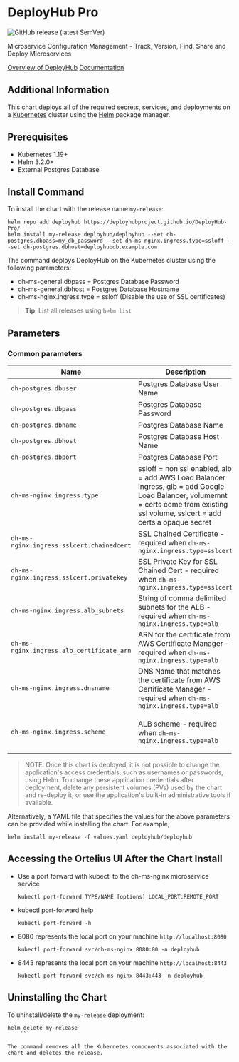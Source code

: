 # DeployHub Pro

![GitHub release (latest SemVer)](https://img.shields.io/github/v/release/DeployHubProject/DeployHub-Pro)

Microservice Configuration Management - Track, Version, Find, Share and Deploy Microservices


[Overview of DeployHub](https://www.deployhub.com)
[Documentation](https://docs.deployhub.com)

## Additional Information

This chart deploys all of the required secrets, services, and deployments on a [Kubernetes](https://kubernetes.io) cluster using the [Helm](https://helm.sh) package manager.

## Prerequisites

- Kubernetes 1.19+
- Helm 3.2.0+
- External Postgres Database

## Install Command

To install the chart with the release name `my-release`:

```console
helm repo add deployhub https://deployhubproject.github.io/DeployHub-Pro/
helm install my-release deployhub/deployhub --set dh-postgres.dbpass=my_db_password --set dh-ms-nginx.ingress.type=ssloff --set dh-postgres.dbhost=deployhubdb.example.com
```

The command deploys DeployHub on the Kubernetes cluster using the following parameters:

- dh-ms-general.dbpass = Postgres Database Password
- dh-ms-general.dbhost = Postgres Database Hostname
- dh-ms-nginx.ingress.type = ssloff (Disable the use of SSL certificates)

> **Tip**: List all releases using `helm list`


## Parameters

### Common parameters

| Name                                      | Description                                                                                                                                                                         | Value                                               |
|-------------------------------------------|-------------------------------------------------------------------------------------------------------------------------------------------------------------------------------------|-----------------------------------------------------|
| `dh-postgres.dbuser`                      | Postgres Database User Name                                                                                                                                                         | `postgres`                                          |
| `dh-postgres.dbpass`                      | Postgres Database Password                                                                                                                                                          | `postgres`                                          |
| `dh-postgres.dbname`                      | Postgres Database Name                                                                                                                                                              | `postgres`                                          |
| `dh-postgres.dbhost`                      | Postgres Database Host Name                                                                                                                                                         | `localhost`                                         |
| `dh-postgres.dbport`                      | Postgres Database Port                                                                                                                                                              | `5432`                                              |
| `dh-ms-nginx.ingress.type`                | ssloff = non ssl enabled, alb = add AWS Load Balancer ingress, glb = add Google Load Balancer, volumemnt = certs come from existing ssl volume, sslcert = add certs a opaque secret | `sslcert, alb, glb, volumemnt, ssloff`              |
| `dh-ms-nginx.ingress.sslcert.chainedcert` | SSL Chained Certificate - required when `dh-ms-nginx.ingress.type=sslcert`                                                                                                          | `SSL Chained Certificate - decoded`                 |
| `dh-ms-nginx.ingress.sslcert.privatekey`  | SSL Private Key for SSL Chained Cert - required when `dh-ms-nginx.ingress.type=sslcert`                                                                                             | `SSL Private Key - decoded`                         |
| `dh-ms-nginx.ingress.alb_subnets`         | String of comma delimited subnets for the ALB - required when  `dh-ms-nginx.ingress.type=alb`                                                                                       |                                                     |
| `dh-ms-nginx.ingress.alb_certificate_arn` | ARN for the certificate from AWS Certificate Manager - required when  `dh-ms-nginx.ingress.type=alb`                                                                                |                                                     |
| `dh-ms-nginx.ingress.dnsname`             | DNS Name that matches the certificate from AWS Certificate Manager - required when  `dh-ms-nginx.ingress.type=alb`                                                                  |                                                     |
| `dh-ms-nginx.ingress.scheme`              | ALB scheme - required when  `dh-ms-nginx.ingress.type=alb`                                                                                                                          | `internal` or `internet-facing` default: `internal` |

> NOTE: Once this chart is deployed, it is not possible to change the application's access credentials, such as usernames or passwords, using Helm. To change these application credentials after deployment, delete any persistent volumes (PVs) used by the chart and re-deploy it, or use the application's built-in administrative tools if available.

Alternatively, a YAML file that specifies the values for the above parameters can be provided while installing the chart. For example,

```console
helm install my-release -f values.yaml deployhub/deployhub
```

## Accessing the Ortelius UI After the Chart Install

- Use a port forward with kubectl to the dh-ms-nginx microservice service

    ```console
    kubectl port-forward TYPE/NAME [options] LOCAL_PORT:REMOTE_PORT
    ```

- kubectl port-forward help

    ```console
    kubectl port-forward -h
    ```

- 8080 represents the local port on your machine `http://localhost:8080`

    ```console
    kubectl port-forward svc/dh-ms-nginx 8080:80 -n deployhub
    ```

- 8443 represents the local port on your machine `http://localhost:8443`

    ```console
    kubectl port-forward svc/dh-ms-nginx 8443:443 -n deployhub
    ```

## Uninstalling the Chart

To uninstall/delete the `my-release` deployment:

```console
helm delete my-release
    ```

The command removes all the Kubernetes components associated with the chart and deletes the release.
